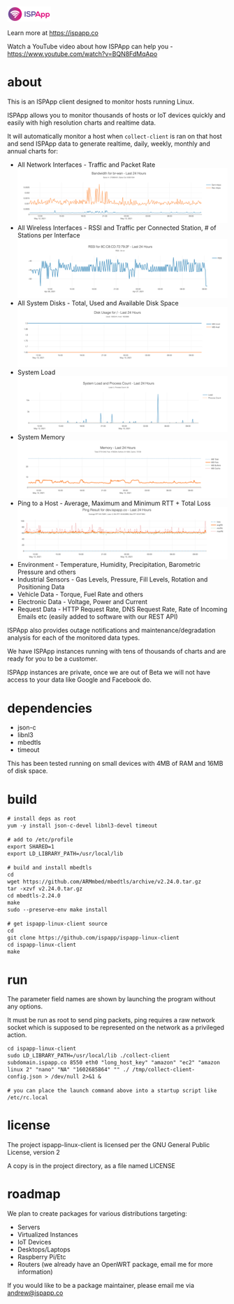 ![ISPApp Logo](/img/logo.png)

Learn more at https://ispapp.co

Watch a YouTube video about how ISPApp can help you - https://www.youtube.com/watch?v=BQN8FdMqApo

# about

This is an ISPApp client designed to monitor hosts running Linux.

ISPApp allows you to monitor thousands of hosts or IoT devices quickly and easily with high resolution charts and realtime data.

It will automatically monitor a host when `collect-client` is ran on that host and send ISPApp data to generate realtime, daily, weekly, monthly and annual charts for:

* All Network Interfaces - Traffic and Packet Rate
![Traffic](/img/if-traffic.png)
* All Wireless Interfaces - RSSI and Traffic per Connected Station, # of Stations per Interface
![RSSI](/img/rssi.png)
* All System Disks - Total, Used and Available Disk Space
![Disk](/img/disk.png)
* System Load
![Load](/img/load.png)
* System Memory
![Memory](/img/memory.png)
* Ping to a Host - Average, Maximum and Minimum RTT + Total Loss
![Ping](/img/ping.png)
* Environment - Temperature, Humidity, Precipitation, Barometric Pressure and others
* Industrial Sensors - Gas Levels, Pressure, Fill Levels, Rotation and Positioning Data
* Vehicle Data - Torque, Fuel Rate and others
* Electronic Data - Voltage, Power and Current
* Request Data - HTTP Request Rate, DNS Request Rate, Rate of Incoming Emails etc (easily added to software with our REST API)

ISPApp also provides outage notifications and maintenance/degradation analysis for each of the monitored data types.

We have ISPApp instances running with tens of thousands of charts and are ready for you to be a customer.

ISPApp instances are private, once we are out of Beta we will not have access to your data like Google and Facebook do.

# dependencies

* json-c
* libnl3
* mbedtls
* timeout

This has been tested running on small devices with 4MB of RAM and 16MB of disk space.

# build

```
# install deps as root
yum -y install json-c-devel libnl3-devel timeout

# add to /etc/profile
export SHARED=1
export LD_LIBRARY_PATH=/usr/local/lib

# build and install mbedtls
cd
wget https://github.com/ARMmbed/mbedtls/archive/v2.24.0.tar.gz
tar -xzvf v2.24.0.tar.gz
cd mbedtls-2.24.0
make
sudo --preserve-env make install

# get ispapp-linux-client source
cd
git clone https://github.com/ispapp/ispapp-linux-client
cd ispapp-linux-client
make
```

# run

The parameter field names are shown by launching the program without any options.

It must be run as root to send ping packets, ping requires a raw network socket which is supposed to be represented on the network as a privileged action.

```
cd ispapp-linux-client
sudo LD_LIBRARY_PATH=/usr/local/lib ./collect-client subdomain.ispapp.co 8550 eth0 "long_host_key" "amazon" "ec2" "amazon linux 2" "nano" "NA" "1602685864" "" ./ /tmp/collect-client-config.json > /dev/null 2>&1 &

# you can place the launch command above into a startup script like /etc/rc.local
```

# license

The project ispapp-linux-client is licensed per the GNU General Public License, version 2

A copy is in the project directory, as a file named LICENSE

# roadmap

We plan to create packages for various distributions targeting:

* Servers
* Virtualized Instances
* IoT Devices
* Desktops/Laptops
* Raspberry Pi/Etc
* Routers (we already have an OpenWRT package, email me for more information)

If you would like to be a package maintainer, please email me via andrew@ispapp.co
